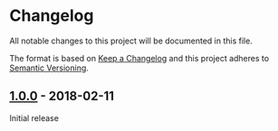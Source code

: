 # Changelog
All notable changes to this project will be documented in this file.

The format is based on [Keep a Changelog](http://keepachangelog.com/en/1.0.0/)
and this project adheres to [Semantic Versioning](http://semver.org/spec/v2.0.0.html).

## [1.0.0] - 2018-02-11
Initial release

[1.0.0]: https://github.com/svyatoslav-kubakh/postfix-admin/releases/tag/1.0.0
